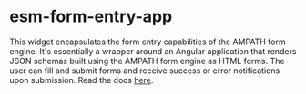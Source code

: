 # esm-form-entry-app

This widget encapsulates the form entry capabilities of the AMPATH form engine. It's essentially a wrapper around an Angular application that renders JSON schemas built using the AMPATH form engine as HTML forms. The user can fill and submit forms and receive success or error notifications upon submission. Read the docs [here](https://ampath-forms.vercel.app). 
